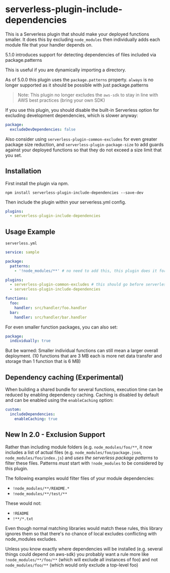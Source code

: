 # serverless-plugin-include-dependencies

This is a Serverless plugin that should make your deployed functions smaller. It does this by excluding `node_modules` then individually adds each module file that your handler depends on.

5.1.0 introduces support for detecting dependencies of files included via package.patterns

This is useful if you are dynamically importing a directory.

As of 5.0.0 this plugin uses the `package.patterns` property. `always` is no longer supported as it should be possible with just package.patterns

> Note: This plugin no longer excludes the `aws-sdk` to stay in line with AWS best practices (bring your own SDK)

If you use this plugin, you should disable the built-in Serverless option for excluding development dependencies, which is slower anyway:

```yml
package:
  excludeDevDependencies: false
```

Also consider using `serverless-plugin-common-excludes` for even greater package size reduction, and `serverless-plugin-package-size` to add guards against your deployed functions so that they do not exceed a size limit that you set.

## Installation

First install the plugin via npm.

```
npm install serverless-plugin-include-dependencies --save-dev
```

Then include the plugin within your serverless.yml config.

```yml
plugins:
  - serverless-plugin-include-dependencies
```

## Usage Example

`serverless.yml`
```yaml
service: sample

package:
  patterns:
    - '!node_modules/**' # no need to add this, this plugin does it for you

plugins:
  - serverless-plugin-common-excludes # this should go before serverless-plugin-include-dependencies
  - serverless-plugin-include-dependencies

functions:
  foo:
    handler: src/handler/foo.handler
  bar:
    handler: src/handler/bar.handler
```

For even smaller function packages, you can also set:

```yaml
package:
  individually: true
```
But be warned: Smaller individual functions can still mean a larger overall deployment. (10 functions that are 3 MB each is more net data transfer and storage than 1 function that is 6 MB)

## Dependency caching (Experimental)

When building a shared bundle for several functions, execution time can be reduced by enabling dependency caching. Caching is disabled by default and can be enabled using the `enableCaching` option:

```yaml
custom:
  includeDependencies:
    enableCaching: true
```

## New In 2.0 - Exclusion Support

Rather than including module folders (e.g. `node_modules/foo/**`, it now includes a list of actual files (e.g. `node_modules/foo/package.json`, `node_modules/foo/index.js`) and *uses the serverless package patterns* to filter these files. Patterns *must* start with `!node_modules` to be considered by this plugin.

The following examples would filter files of your module dependencies:

- `!node_modules/**/README.*`
- `!node_modules/**/test/**`

These would not:

- `!README`
- `!**/*.txt`

Even though normal matching libraries would match these rules, this library ignores them so that there's no chance of local excludes conflicting with node_modules excludes.

Unless you know exactly where dependencies will be installed (e.g. several things could depend on aws-sdk) you probably want a rule more like `!node_modules/**/foo/**` (which will exclude all instances of foo) and not `node_modules/foo/**` (which would only exclude a top-level foo)
